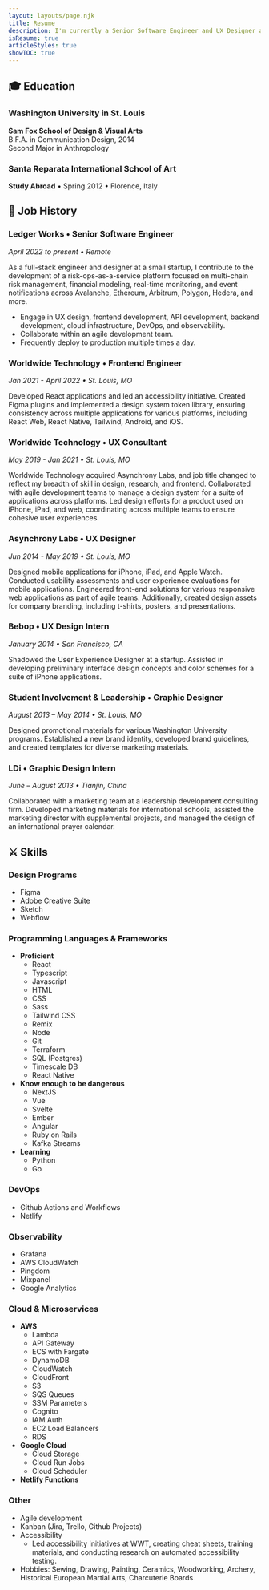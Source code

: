 ```yaml
---
layout: layouts/page.njk
title: Resume
description: I'm currently a Senior Software Engineer and UX Designer at Ledger Works.
isResume: true
articleStyles: true
showTOC: true
---
```


## 🎓 Education

### Washington University in St. Louis

**Sam Fox School of Design & Visual Arts**  
B.F.A. in Communication Design, 2014  
Second Major in Anthropology

### Santa Reparata International School of Art

**Study Abroad** • Spring 2012 • Florence, Italy

## 💼 Job History

### Ledger Works • Senior Software Engineer

_April 2022 to present • Remote_

As a full-stack engineer and designer at a small startup, I contribute to the development of a risk-ops-as-a-service platform focused on multi-chain risk management, financial modeling, real-time monitoring, and event notifications across Avalanche, Ethereum, Arbitrum, Polygon, Hedera, and more.

- Engage in UX design, frontend development, API development, backend development, cloud infrastructure, DevOps, and observability.
- Collaborate within an agile development team.
- Frequently deploy to production multiple times a day.

### Worldwide Technology • Frontend Engineer

_Jan 2021 - April 2022 • St. Louis, MO_

Developed React applications and led an accessibility initiative. Created Figma plugins and implemented a design system token library, ensuring consistency across multiple applications for various platforms, including React Web, React Native, Tailwind, Android, and iOS.

### Worldwide Technology • UX Consultant

_May 2019 - Jan 2021 • St. Louis, MO_

Worldwide Technology acquired Asynchrony Labs, and job title changed to reflect my breadth of skill in design, research, and frontend. Collaborated with agile development teams to manage a design system for a suite of applications across platforms. Led design efforts for a product used on iPhone, iPad, and web, coordinating across multiple teams to ensure cohesive user experiences.

### Asynchrony Labs • UX Designer

_Jun 2014 - May 2019 • St. Louis, MO_

Designed mobile applications for iPhone, iPad, and Apple Watch. Conducted usability assessments and user experience evaluations for mobile applications. Engineered front-end solutions for various responsive web applications as part of agile teams. Additionally, created design assets for company branding, including t-shirts, posters, and presentations.

### Bebop • UX Design Intern

_January 2014 • San Francisco, CA_

Shadowed the User Experience Designer at a startup. Assisted in developing preliminary interface design concepts and color schemes for a suite of iPhone applications.

### Student Involvement & Leadership • Graphic Designer

_August 2013 – May 2014 • St. Louis, MO_

Designed promotional materials for various Washington University programs. Established a new brand identity, developed brand guidelines, and created templates for diverse marketing materials.

### LDi • Graphic Design Intern

_June – August 2013 • Tianjin, China_

Collaborated with a marketing team at a leadership development consulting firm. Developed marketing materials for international schools, assisted the marketing director with supplemental projects, and managed the design of an international prayer calendar.

## ⚔️ Skills

### Design Programs

- Figma
- Adobe Creative Suite
- Sketch
- Webflow

### Programming Languages & Frameworks

- **Proficient**
  - React
  - Typescript
  - Javascript
  - HTML
  - CSS
  - Sass
  - Tailwind CSS
  - Remix
  - Node
  - Git
  - Terraform
  - SQL (Postgres)
  - Timescale DB
  - React Native
- **Know enough to be dangerous**
  - NextJS
  - Vue
  - Svelte
  - Ember
  - Angular
  - Ruby on Rails
  - Kafka Streams
- **Learning**
  - Python
  - Go

### DevOps

- Github Actions and Workflows
- Netlify

### Observability

- Grafana
- AWS CloudWatch
- Pingdom
- Mixpanel
- Google Analytics

### Cloud & Microservices

- **AWS**
  - Lambda
  - API Gateway
  - ECS with Fargate
  - DynamoDB
  - CloudWatch
  - CloudFront
  - S3
  - SQS Queues
  - SSM Parameters
  - Cognito
  - IAM Auth
  - EC2 Load Balancers
  - RDS
- **Google Cloud**
  - Cloud Storage
  - Cloud Run Jobs
  - Cloud Scheduler
- **Netlify Functions**

### Other

- Agile development
- Kanban (Jira, Trello, Github Projects)
- Accessibility
  - Led accessibility initiatives at WWT, creating cheat sheets, training materials, and conducting research on automated accessibility testing.
- Hobbies: Sewing, Drawing, Painting, Ceramics, Woodworking, Archery, Historical European Martial Arts, Charcuterie Boards
